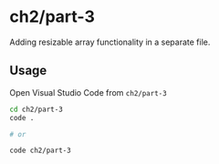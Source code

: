 # ch2/part-3

Adding resizable array functionality in a separate file.

## Usage

Open Visual Studio Code from `ch2/part-3`

```bash
cd ch2/part-3
code .

# or

code ch2/part-3
```
